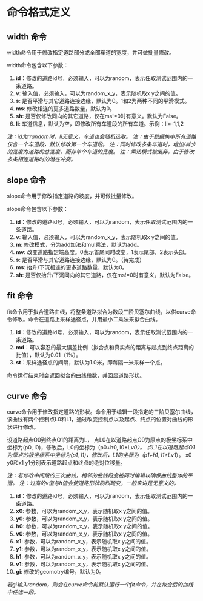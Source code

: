 # 命令格式定义


## width 命令
width命令用于修改指定道路部分或全部车道的宽度，并可做批量修改。

width命令包含以下参数：
1. **id**：修改的道路id号，必须输入，可以为random，表示任取测试范围内的一条道路。
2. **v**: 输入值，必须输入，可以为random_x_y，表示随机取x y之间的值。
3. **s**: 是否平滑与其它道路连接边缘，默认为0。1和2为两种不同的平滑模式。
4. **ms**: 修改相连的更多道路数量，默认为0。
5. **sh**: 是否仅修改同向的其它道路，仅在ms!=0时有意义。默认为False。
6. **li**: 车道信息，默认为空，即修改所有车道段的所有车道。示例：li=-1,1,2

*注：id为rrandom时，li无意义，车道也会随机选取。*
*注：由于数据集中所有道路仅含一个车道段，默认修改第一个车道段。*
*注：同时修改多条车道时，增加/减少的宽度为道路的总宽度，而非单个车道的宽度。*
*注：乘法模式被废弃，由于修改多条相连道路时的潜在冲突。*

## slope 命令
slope命令用于修改指定道路的坡度，并可做批量修改。

slope命令包含以下参数：
1. **id**：修改的道路id号，必须输入，可以为random，表示任取测试范围内的一条道路。
2. **v**: 输入值，必须输入，可以为random_x_y，表示随机取x y之间的值。
3. **m**: 修改模式，分为add加法和mul乘法，默认为add。
4. **mv**: 改变道路指定端高度。0表示首尾同时改变，1表示尾部，2表示头部。
5. **s**: 是否平滑与其它道路连接边缘，默认为0。（待完成）
6. **ms**: 抬升/下沉相连的更多道路数量，默认为0。
7. **sh**: 是否仅抬升/下沉同向的其它道路，仅在ms!=0时有意义。默认为False。

   
## fit 命令
fit命令用于拟合道路曲线，将整条道路拟合为数段三阶贝塞尔曲线，以供curve命令修改。命令在道路上采样途径点，并用最小二乘法来拟合曲线。
1. **id**：修改的道路id号，必须输入，可以为random，表示任取测试范围内的一条道路。
2. **md**：可以容忍的最大误差比例（拟合点和真实点的距离与起点到终点距离的比值），默认为0.01（1%）。
3. **st**：采样途径点的间隔，默认为1.0米，即每隔一米采样一个点。

命令运行结束时会返回拟合的曲线段数，并回显道路形状。

## curve 命令
curve命令用于修改指定道路的形状。命令用于编辑一段指定的三阶贝塞尔曲线，该曲线有两个控制点L0和L1，通过改变控制点以及起点、终点的位置对曲线的形状进行修改。

设道路起点O0到终点O1的距离为L，
点L0在以道路起点O0为原点的极坐标系中坐标为(p0, l0)，修改后，L0的坐标为（p0+h0, l0+L*v0）。
点L1在以道路起点O1为原点的极坐标系中坐标为(p1, l1)，修改后，L1的坐标为（p1+h1, l1+L*v1）。
x0 y0和x1 y1分别表示道路起点和终点的绝对位移量。

*注：若修改中间段的三次曲线，相邻的曲线段会被同时编辑以确保曲线整体的平滑。*
*注：过高的v值与h值会使道路形状剧烈畸变，一般来讲是无意义的。*

1. **id**：修改的道路id号，必须输入，可以为random，表示任取测试范围内的一条道路。
2. **x0**: 参数，可以为random_x_y，表示随机取x y之间的值。
3. **y0**: 参数，可以为random_x_y，表示随机取x y之间的值。
4. **h0**: 参数，可以为random_x_y，表示随机取x y之间的值。
5. **v0**: 参数，可以为random_x_y，表示随机取x y之间的值。
6. **x1**: 参数，可以为random_x_y，表示随机取x y之间的值。
7. **y1**: 参数，可以为random_x_y，表示随机取x y之间的值。
8. **h1**: 参数，可以为random_x_y，表示随机取x y之间的值。
9. **v1**: 参数，可以为random_x_y，表示随机取x y之间的值。
10. **gi**: 修改的geomotry编号，默认为0。

*若gi输入random，则会在curve命令前默认运行一个fit命令，并在拟合后的曲线中任选一段。*
